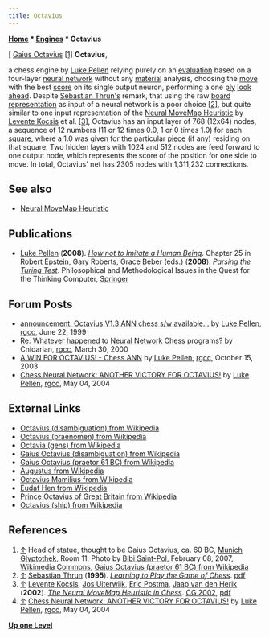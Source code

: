 ```yaml
---
title: Octavius
---
```

**[Home](Home "Home") \* [Engines](Engines "Engines") \* Octavius**



[ [Gaius Octavius](https://en.wikipedia.org/wiki/Gaius_Octavius_%28praetor_61_BC%29) <a id="cite-note-1" href="#cite-ref-1">[1]</a>
**Octavius**,  

a chess engine by [Luke Pellen](Luke_Pellen "Luke Pellen") relying purely on an [evaluation](Evaluation "Evaluation") based on a four-layer [neural network](Neural_Networks "Neural Networks") without any [material](Material "Material") analysis, choosing the [move](Moves "Moves") with the best [score](Score "Score") on its single output neuron, performing a one [ply](Ply "Ply") [look ahead](Search "Search"). 
Despite [Sebastian Thrun's](Sebastian_Thrun "Sebastian Thrun") remark, that using the raw [board representation](Board_Representation "Board Representation") as input of a neural network is a poor choice <a id="cite-note-2" href="#cite-ref-2">[2]</a>, but quite similar to one input representation of the [Neural MoveMap Heuristic](Neural_MoveMap_Heuristic "Neural MoveMap Heuristic") by [Levente Kocsis](Levente_Kocsis "Levente Kocsis") et al. <a id="cite-note-3" href="#cite-ref-3">[3]</a>, Octavius has an input layer of 768 (12x64) nodes, a sequence of 12 numbers (11 or 12 times 0.0, 1 or 0 times 1.0) for each [square](Squares "Squares"), where a 1.0 was given for the particular [piece](Pieces "Pieces") (if any) residing on that square. Two hidden layers with 1024 and 512 nodes are feed forward to one output node, which represents the score of the position for one side to move. In total, Octavius' net has 2305 nodes with 1,311,232 connections. 



## See also


* [Neural MoveMap Heuristic](Neural_MoveMap_Heuristic "Neural MoveMap Heuristic")


## Publications


* [Luke Pellen](Luke_Pellen "Luke Pellen") (**2008**). *[How not to Imitate a Human Being](https://link.springer.com/chapter/10.1007/978-1-4020-6710-5_25)*. Chapter 25 in [Robert Epstein](https://en.wikipedia.org/wiki/Robert_Epstein), Gary Roberts, Grace Beber (eds.) (**2008**). *[Parsing the Turing Test](http://link.springer.com/book/10.1007%2F978-1-4020-6710-5)*. Philosophical and Methodological Issues in the Quest for the Thinking Computer, [Springer](https://en.wikipedia.org/wiki/Springer_Science%2BBusiness_Media)


## Forum Posts


* [announcement: Octavius V1.3 ANN chess s/w available...](https://groups.google.com/d/msg/rec.games.chess.computer/9y7t9kyOEB4/KECNKlUfFP0J) by [Luke Pellen](Luke_Pellen "Luke Pellen"), [rgcc](Computer_Chess_Forums "Computer Chess Forums"), June 22, 1999
* [Re: Whatever happened to Neural Network Chess programs?](https://groups.google.com/d/msg/rec.games.chess.computer/xthKCFRJkeM/4WmiglfGPvgJ) by Cnidarian, [rgcc](Computer_Chess_Forums "Computer Chess Forums"), March 30, 2000
* [A WIN FOR OCTAVIUS! - Chess ANN](https://groups.google.com/d/msg/comp.ai.neural-nets/QGhfg1k_yOg/wE8bEMCTW2UJ) by [Luke Pellen](Luke_Pellen "Luke Pellen"), [rgcc](Computer_Chess_Forums "Computer Chess Forums"), October 15, 2003
* [Chess Neural Network: ANOTHER VICTORY FOR OCTAVIUS!](https://groups.google.com/d/msg/rec.games.chess.computer/D8ug0bq02Cs/SBikPRjdhJEJ) by [Luke Pellen](Luke_Pellen "Luke Pellen"), [rgcc](Computer_Chess_Forums "Computer Chess Forums"), May 04, 2004


## External Links


* [Octavius (disambiguation) from Wikipedia](https://en.wikipedia.org/wiki/Octavius_%28disambiguation%29)
* [Octavius (praenomen) from Wikipedia](https://en.wikipedia.org/wiki/Octavius_%28praenomen%29)
* [Octavia (gens) from Wikipedia](https://en.wikipedia.org/wiki/Octavia_%28gens%29)
* [Gaius Octavius (disambiguation) from Wikipedia](https://en.wikipedia.org/wiki/Gaius_Octavius_%28disambiguation%29)
* [Gaius Octavius (praetor 61 BC) from Wikipedia](https://en.wikipedia.org/wiki/Gaius_Octavius_%28praetor_61_BC%29)
* [Augustus from Wikipedia](https://en.wikipedia.org/wiki/Augustus)
* [Octavius Mamilius from Wikipedia](https://en.wikipedia.org/wiki/Octavius_Mamilius)
* [Eudaf Hen from Wikipedia](https://en.wikipedia.org/wiki/Eudaf_Hen)
* [Prince Octavius of Great Britain from Wikipedia](https://en.wikipedia.org/wiki/Prince_Octavius_of_Great_Britain)
* [Octavius (ship) from Wikipedia](https://en.wikipedia.org/wiki/Octavius_%28ship%29)


## References


1. <a id="cite-ref-1" href="#cite-note-1">↑</a> Head of statue, thought to be Gaius Octavius, ca. 60 BC, [Munich](https://en.wikipedia.org/wiki/Munich) [Glyptothek](https://en.wikipedia.org/wiki/Glyptothek), Room 11, Photo by [Bibi Saint-Pol](https://commons.wikimedia.org/wiki/User:Bibi_Saint-Pol), February 08, 2007, [Wikimedia Commons](https://en.wikipedia.org/wiki/Wikimedia_Commons), [Gaius Octavius (praetor 61 BC) from Wikipedia](https://en.wikipedia.org/wiki/Gaius_Octavius_%28praetor_61_BC%29)
2. <a id="cite-ref-2" href="#cite-note-2">↑</a> [Sebastian Thrun](Sebastian_Thrun "Sebastian Thrun") (**1995**). *[Learning to Play the Game of Chess](http://robots.stanford.edu/papers/thrun.nips7.neuro-chess.html)*. [pdf](http://papers.nips.cc/paper/1007-learning-to-play-the-game-of-chess.pdf)
3. <a id="cite-ref-3" href="#cite-note-3">↑</a> [Levente Kocsis](Levente_Kocsis "Levente Kocsis"), [Jos Uiterwijk](Jos_Uiterwijk "Jos Uiterwijk"), [Eric Postma](Eric_Postma "Eric Postma"), [Jaap van den Herik](Jaap_van_den_Herik "Jaap van den Herik") (**2002**). *[The Neural MoveMap Heuristic in Chess](http://link.springer.com/chapter/10.1007/978-3-540-40031-8_11)*. [CG 2002](CG_2002 "CG 2002"), [pdf](http://www.pradu.us/old/Nov27_2008/Buzz/research/parallel/movemap_heuristic.pdf)
4. <a id="cite-ref-4" href="#cite-note-4">↑</a> [Chess Neural Network: ANOTHER VICTORY FOR OCTAVIUS!](https://groups.google.com/d/msg/rec.games.chess.computer/D8ug0bq02Cs/SBikPRjdhJEJ) by [Luke Pellen](Luke_Pellen "Luke Pellen"), [rgcc](Computer_Chess_Forums "Computer Chess Forums"), May 04, 2004

**[Up one Level](Engines "Engines")**







 
